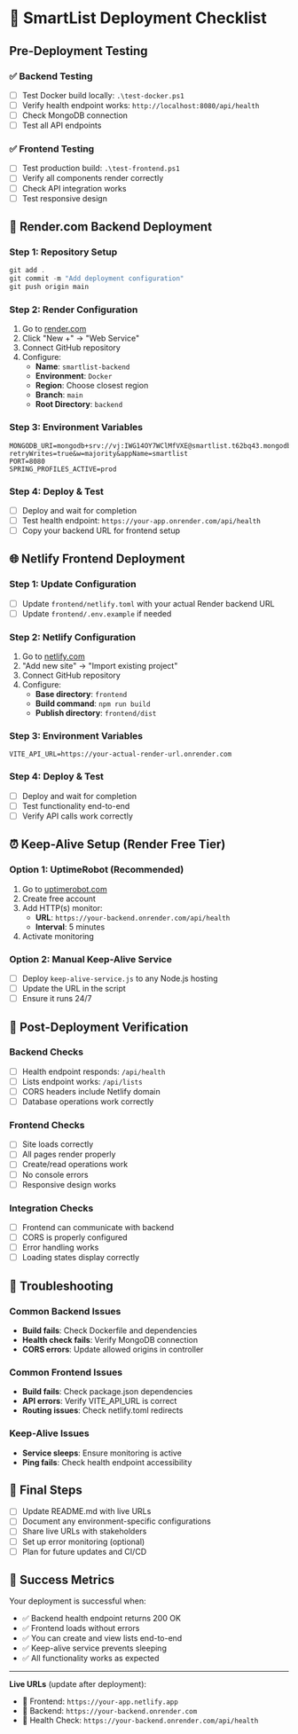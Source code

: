 # 🚀 SmartList Deployment Checklist

## Pre-Deployment Testing

### ✅ Backend Testing
- [ ] Test Docker build locally: `.\test-docker.ps1`
- [ ] Verify health endpoint works: `http://localhost:8080/api/health`
- [ ] Check MongoDB connection
- [ ] Test all API endpoints

### ✅ Frontend Testing  
- [ ] Test production build: `.\test-frontend.ps1`
- [ ] Verify all components render correctly
- [ ] Check API integration works
- [ ] Test responsive design

## 🎯 Render.com Backend Deployment

### Step 1: Repository Setup
```powershell
git add .
git commit -m "Add deployment configuration"
git push origin main
```

### Step 2: Render Configuration
1. Go to [render.com](https://render.com)
2. Click "New +" → "Web Service"  
3. Connect GitHub repository
4. Configure:
   - **Name**: `smartlist-backend`
   - **Environment**: `Docker`
   - **Region**: Choose closest region
   - **Branch**: `main`
   - **Root Directory**: `backend`

### Step 3: Environment Variables
```
MONGODB_URI=mongodb+srv://vj:IWG14OY7WClMfVXE@smartlist.t62bq43.mongodb.net/smartlist?retryWrites=true&w=majority&appName=smartlist
PORT=8080
SPRING_PROFILES_ACTIVE=prod
```

### Step 4: Deploy & Test
- [ ] Deploy and wait for completion
- [ ] Test health endpoint: `https://your-app.onrender.com/api/health`
- [ ] Copy your backend URL for frontend setup

## 🌐 Netlify Frontend Deployment

### Step 1: Update Configuration
- [ ] Update `frontend/netlify.toml` with your actual Render backend URL
- [ ] Update `frontend/.env.example` if needed

### Step 2: Netlify Configuration
1. Go to [netlify.com](https://netlify.com)
2. "Add new site" → "Import existing project"
3. Connect GitHub repository
4. Configure:
   - **Base directory**: `frontend`
   - **Build command**: `npm run build`
   - **Publish directory**: `frontend/dist`

### Step 3: Environment Variables
```
VITE_API_URL=https://your-actual-render-url.onrender.com
```

### Step 4: Deploy & Test
- [ ] Deploy and wait for completion
- [ ] Test functionality end-to-end
- [ ] Verify API calls work correctly

## ⏰ Keep-Alive Setup (Render Free Tier)

### Option 1: UptimeRobot (Recommended)
1. Go to [uptimerobot.com](https://uptimerobot.com)
2. Create free account
3. Add HTTP(s) monitor:
   - **URL**: `https://your-backend.onrender.com/api/health`
   - **Interval**: 5 minutes
4. Activate monitoring

### Option 2: Manual Keep-Alive Service
- [ ] Deploy `keep-alive-service.js` to any Node.js hosting
- [ ] Update the URL in the script
- [ ] Ensure it runs 24/7

## 🧪 Post-Deployment Verification

### Backend Checks
- [ ] Health endpoint responds: `/api/health`
- [ ] Lists endpoint works: `/api/lists`
- [ ] CORS headers include Netlify domain
- [ ] Database operations work correctly

### Frontend Checks  
- [ ] Site loads correctly
- [ ] All pages render properly
- [ ] Create/read operations work
- [ ] No console errors
- [ ] Responsive design works

### Integration Checks
- [ ] Frontend can communicate with backend
- [ ] CORS is properly configured
- [ ] Error handling works
- [ ] Loading states display correctly

## 🔧 Troubleshooting

### Common Backend Issues
- **Build fails**: Check Dockerfile and dependencies
- **Health check fails**: Verify MongoDB connection
- **CORS errors**: Update allowed origins in controller

### Common Frontend Issues  
- **Build fails**: Check package.json dependencies
- **API errors**: Verify VITE_API_URL is correct
- **Routing issues**: Check netlify.toml redirects

### Keep-Alive Issues
- **Service sleeps**: Ensure monitoring is active
- **Ping fails**: Check health endpoint accessibility

## 📝 Final Steps

- [ ] Update README.md with live URLs
- [ ] Document any environment-specific configurations
- [ ] Share live URLs with stakeholders
- [ ] Set up error monitoring (optional)
- [ ] Plan for future updates and CI/CD

## 🎉 Success Metrics

Your deployment is successful when:
- ✅ Backend health endpoint returns 200 OK
- ✅ Frontend loads without errors
- ✅ You can create and view lists end-to-end
- ✅ Keep-alive service prevents sleeping
- ✅ All functionality works as expected

---

**Live URLs** (update after deployment):
- 🔗 Frontend: `https://your-app.netlify.app`
- 🔗 Backend: `https://your-backend.onrender.com`
- 🔗 Health Check: `https://your-backend.onrender.com/api/health`
